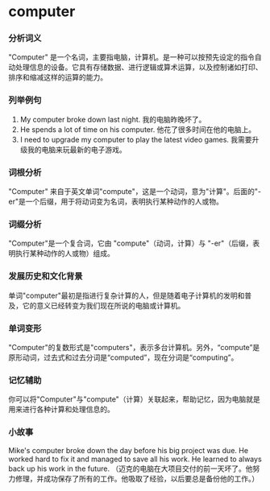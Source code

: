 # computer

### 分析词义

  

"Computer" 是一个名词，主要指电脑，计算机。是一种可以按预先设定的指令自动处理信息的设备。它具有存储数据、进行逻辑或算术运算，以及控制诸如打印、排序和缩减这样的运算的能力。

  

### 列举例句

  

1.  My computer broke down last night. 我的电脑昨晚坏了。
2.  He spends a lot of time on his computer. 他花了很多时间在他的电脑上。
3.  I need to upgrade my computer to play the latest video games. 我需要升级我的电脑来玩最新的电子游戏。

  

### 词根分析

  

"Computer" 来自于英文单词"compute"，这是一个动词，意为"计算"。后面的"-er"是一个后缀，用于将动词变为名词，表明执行某种动作的人或物。

  

### 词缀分析

  

"Computer"是一个复合词，它由 "compute"（动词，计算）与 "-er"（后缀，表明执行某种动作的人或物）组成。

  

### 发展历史和文化背景

  

单词"computer"最初是指进行复杂计算的人，但是随着电子计算机的发明和普及，它的意义已经转变为我们现在所说的电脑或计算机。

  

### 单词变形

  

"Computer"的复数形式是"computers"，表示多台计算机。另外，“compute”是原形动词，过去式和过去分词是“computed”，现在分词是“computing”。

  

### 记忆辅助

  

你可以将"Computer"与"compute"（计算）关联起来，帮助记忆，因为电脑就是用来进行各种计算和处理信息的。

  

### 小故事

  

Mike's computer broke down the day before his big project was due. He worked hard to fix it and managed to save all his work. He learned to always back up his work in the future. （迈克的电脑在大项目交付的前一天坏了。他努力修理，并成功保存了所有的工作。他吸取了经验，以后要总是备份他的工作。）
